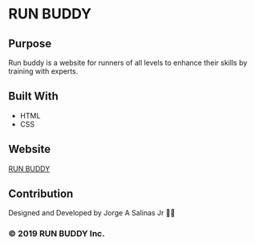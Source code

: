# RUN BUDDY

## Purpose
Run buddy is a website for runners of all levels to enhance their skills by training with experts.

## Built With
* HTML
* CSS

## Website
[RUN BUDDY](https://jsalinas212.github.io/run-buddy/)

## Contribution
Designed and Developed by Jorge A Salinas Jr 💪🏻

### © 2019 RUN BUDDY Inc.

